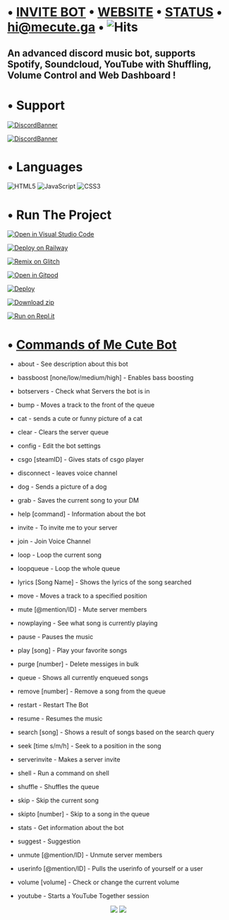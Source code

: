 #    •   [INVITE BOT](https://discord.com/oauth2/authorize?client_id=889880800655474768&permissions=6777204297&scope=bot%20identify&redirect_url=https://dash.mecute.ga/api/callback&response_type=code)   •   [WEBSITE](https://mecute.ga)   •   [STATUS](https://mecute.instatus.com)   •   [hi@mecute.ga](https://u.oggy.ga/mecuteemail)   •   ![Hits](https://hits.seeyoufarm.com/api/count/incr/badge.svg?url=https%3A%2F%2Fgithub.com%2Fnischay876%2Fdiscord-music-bot&count_bg=%2379C83D&title_bg=%23555555&icon=&icon_color=%23E7E7E7&title=Repo+views&edge_flat=true)

## **An advanced discord music bot, supports Spotify, Soundcloud, YouTube with Shuffling, Volume Control and Web Dashboard !**

# •   Support
[![DiscordBanner](https://invidget.switchblade.xyz/aYBB9eXe2g)](https://discord.gg/aYBB9eXe2g)

[![DiscordBanner](https://discord-readme-badge.vercel.app/api?id=813561253175361558)](https://discord.gg/aYBB9eXe2g)

# •   Languages
![HTML5](https://img.shields.io/badge/html5-%23E34F26.svg?style=for-the-badge&logo=html5&logoColor=white)
![JavaScript](https://img.shields.io/badge/javascript-%23323330.svg?style=for-the-badge&logo=javascript&logoColor=%23F7DF1E)
![CSS3](https://img.shields.io/badge/css3-%231572B6.svg?style=for-the-badge&logo=css3&logoColor=white)

# •   Run The Project

[![Open in Visual Studio Code](https://open.vscode.dev/badges/open-in-vscode.svg)](https://open.vscode.dev/nischay876/discord-music-bot)

[![Deploy on Railway](https://railway.app/button.svg)](https://u.oggy.ga/discord-music-bot-railway-deploy) 

[![Remix on Glitch](https://cdn.glitch.com/2703baf2-b643-4da7-ab91-7ee2a2d00b5b%2Fremix-button.svg)](https://glitch.com/edit/#!/import/github/nischay876/discord-music-bot)

[![Open in Gitpod](https://camo.githubusercontent.com/76e60919474807718793857d8eb615e7a50b18b04050577e5a35c19421f260a3/68747470733a2f2f676974706f642e696f2f627574746f6e2f6f70656e2d696e2d676974706f642e737667)](https://gitpod.io/#https://github.com/nischay876/discord-music-bot/tree/main)

[![Deploy](https://www.herokucdn.com/deploy/button.svg)](https://heroku.com/deploy?template=https://github.com/nischay876/discord-music-bot)

[![Download zip](https://custom-icon-badges.herokuapp.com/badge/-Download-blue?style=for-the-badge&logo=download&logoColor=white)](https://github.com/nischay876/discord-music-bot/archive/refs/heads/main.zip)

[![Run on Repl.it](https://repl.it/badge/github/nischay876/discord-music-bot)](https://repl.it/github/nischay876/discord-music-bot)

#    •   [Commands of Me Cute Bot](https://mecute.ga/#commands)

* about - See description about this bot

* bassboost [none/low/medium/high] - Enables bass boosting

* botservers - Check what Servers the bot is in

* bump - Moves a track to the front of the queue

* cat - sends a cute or funny picture of a cat

* clear - Clears the server queue

* config - Edit the bot settings

* csgo [steamID] - Gives stats of csgo player

* disconnect - leaves voice channel

* dog - Sends a picture of a dog

* grab - Saves the current song to your DM

* help [command] - Information about the bot

* invite - To invite me to your server

* join - Join Voice Channel

* loop - Loop the current song

* loopqueue - Loop the whole queue

* lyrics [Song Name] - Shows the lyrics of the song searched

* move - Moves a track to a specified position

* mute [@mention/ID] - Mute server members

* nowplaying - See what song is currently playing

* pause - Pauses the music

* play [song] - Play your favorite songs

* purge [number] - Delete messiges in bulk

* queue - Shows all currently enqueued songs

* remove [number] - Remove a song from the queue

* restart - Restart The Bot

* resume - Resumes the music

* search [song] - Shows a result of songs based on the search query

* seek [time s/m/h] - Seek to a position in the song

* serverinvite - Makes a server invite

* shell - Run a command on shell

* shuffle - Shuffles the queue

* skip - Skip the current song

* skipto [number] - Skip to a song in the queue

* stats - Get information about the bot

* suggest - Suggestion

* unmute [@mention/ID] - Unmute server members

* userinfo [@mention/ID] - Pulls the userinfo of yourself or a user

* volume [volume] - Check or change the current volume

* youtube - Starts a YouTube Together session


<p align="center"><img src="http://ForTheBadge.com/images/badges/built-with-love.svg">  <img src="http://ForTheBadge.com/images/badges/built-with-swag.svg">



<script async defer data-website-id="ab066fbe-c82c-4175-a3d1-2dd4d5ddd06e" src="https://umami-delta-six.vercel.app/umami.js"></script>
